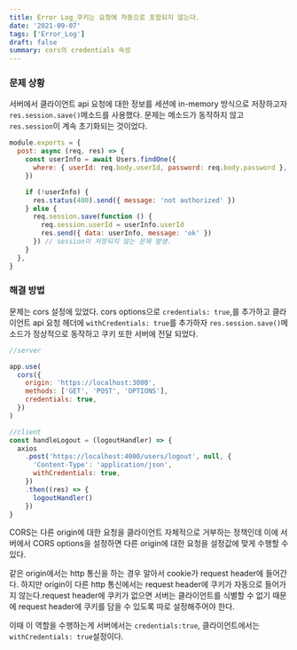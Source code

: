 ```yaml
---
title: Error Log_쿠키는 요청에 자동으로 포함되지 않는다.
date: '2021-09-07'
tags: ['Error_Log']
draft: false
summary: cors의 credentials 속성
---
```


### 문제 상황

서버에서 클라이언트 api 요청에 대한 정보를 세션에 in-memory 방식으로 저장하고자 `res.session.save()`메소드를 사용했다. 문제는 메소드가 동작하지 않고 `res.session`이 계속 초기화되는 것이었다.

```js
module.exports = {
  post: async (req, res) => {
    const userInfo = await Users.findOne({
      where: { userId: req.body.userId, password: req.body.password },
    })

    if (!userInfo) {
      res.status(400).send({ message: 'not authorized' })
    } else {
      req.session.save(function () {
        req.session.userId = userInfo.userId
        res.send({ data: userInfo, message: 'ok' })
      }) // session이 저장되지 않는 문제 발생.
    }
  },
}
```

### 해결 방법

문제는 cors 설정에 있었다. cors options으로 `credentials: true`,를 추가하고 클라이언트 api 요청 헤더에 `withCredentials: true`를 추가하자 `res.session.save()`메소드가 정상적으로 동작하고 쿠키 또한 서버에 전달 되었다.

```js
//server

app.use(
  cors({
    origin: 'https://localhost:3000',
    methods: ['GET', 'POST', 'OPTIONS'],
    credentials: true,
  })
)

//client
const handleLogout = (logoutHandler) => {
  axios
    .post('https://localhost:4000/users/logout', null, {
      'Content-Type': 'application/json',
      withCredentials: true,
    })
    .then((res) => {
      logoutHandler()
    })
}
```

CORS는 다른 origin에 대한 요청을 클라이언트 자체적으로 거부하는 정책인데 이에 서버에서 CORS options을 설정하면 다른 origin에 대한 요청을 설정값에 맞게 수행할 수 있다.

같은 origin에서는 http 통신을 하는 경우 알아서 cookie가 request header에 들어간다. 하지만 origin이 다른 http 통신에서는 request header에 쿠키가 자동으로 들어가지 않는다.request header에 쿠키가 없으면 서버는 클라이언트를 식별할 수 없기 때문에 request header에 쿠키를 담을 수 있도록 따로 설정해주어야 한다.

이때 이 역할을 수행하는게 서버에서는 `credentials:true`, 클라이언트에서는 `withCredentials: true`설정이다.
